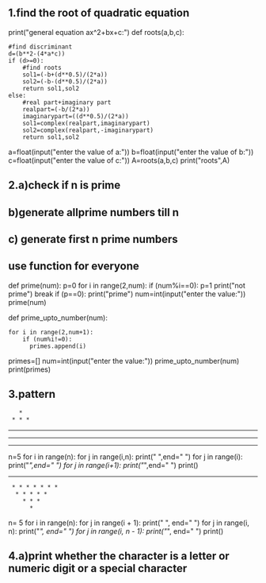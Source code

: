## 1.find the root of quadratic equation

print("general equation ax^2+bx+c:")
def roots(a,b,c):
    
    #find discriminant
    d=(b**2-(4*a*c))
    if (d>=0):
        #find roots
        sol1=(-b+(d**0.5)/(2*a))
        sol2=(-b-(d**0.5)/(2*a))
        return sol1,sol2
    else:
        #real part+imaginary part
        realpart=(-b/(2*a))
        imaginarypart=((d**0.5)/(2*a))
        sol1=complex(realpart,imaginarypart)
        sol2=complex(realpart,-imaginarypart)
        return sol1,sol2
        
a=float(input("enter the value of a:"))
b=float(input("enter the value of b:"))
c=float(input("enter the value of c:"))
A=roots(a,b,c)
print("roots",A)

## 2.a)check if n is prime
##  b)generate allprime numbers till n
## c) generate first n prime numbers
## use function for everyone

def prime(num):
    p=0
    for i in range(2,num):
        if (num%i==0):
            p=1
            print("not prime")
            break
    if (p==0):
            print("prime")
num=int(input("enter the value:"))
prime(num)


def prime_upto_number(num):
   
    for i in range(2,num+1):
        if (num%i!=0):
          primes.append(i)
primes=[]
num=int(input("enter the value:"))
prime_upto_number(num)
print(primes)











## 3.pattern
       *
     * * * 
   * * * * *
 * * * * * * *
* * * * * * * * *
n=5
for i in range(n):
    for j in range(i,n):
        print(" ",end=" ")
    for j in range(i):
        print("*",end=" ")
    for j in range(i+1):
        print("*",end=" ")
    print()


   * * * * * * * * *
     * * * * * * *
      * * * * *
        * * *
          *
 n= 5
for i in range(n):
    for j in range(i + 1):
        print(" ", end=" ")
    for j in range(i, n):
        print("*", end=" ")
    for j in range(i, n - 1):
        print("*", end=" ")
    print()

## 4.a)print whether the character is a letter or numeric digit or a special character 







          
